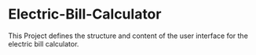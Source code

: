 # Electric-Bill-Calculator
This Project defines the structure and content of the user interface for the electric bill calculator.
